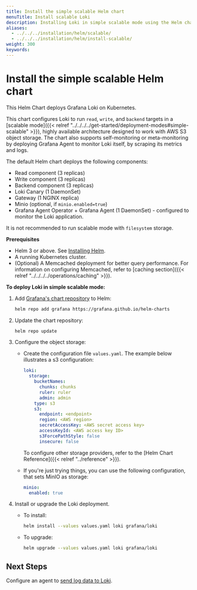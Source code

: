 ```yaml
---
title: Install the simple scalable Helm chart 
menuTitle: Install scalable Loki
description: Installing Loki in simple scalable mode using the Helm chart.
aliases:
  - ../../../installation/helm/scalable/
  - ../../../installation/helm/install-scalable/
weight: 300
keywords: 
---
```


# Install the simple scalable Helm chart
<!-- vale Grafana.Quotes = NO -->
<!-- vale Grafana.Quotes = YES -->

This Helm Chart deploys Grafana Loki on Kubernetes.

This chart configures Loki to run `read`, `write`, and `backend` targets in a [scalable mode]({{< relref "../../../../get-started/deployment-modes#simple-scalable" >}}), highly available architecture designed to work with AWS S3 object storage. The chart also supports self-monitoring or meta-monitoring by deploying Grafana Agent to monitor Loki itself, by scraping its metrics and logs. 

The default Helm chart deploys the following components:
- Read component (3 replicas)
- Write component (3 replicas)
- Backend component (3 replicas)
- Loki Canary (1 DaemonSet)
- Gateway (1 NGINX replica)
- Minio (optional, if `minio.enabled=true`)
- Grafana Agent Operator + Grafana Agent (1 DaemonSet) - configured to monitor the Loki application.

<!--TODO - Update when meta-monitoring chart releases-->

It is not recommended to run scalable mode with `filesystem` storage.

**Prerequisites**

- Helm 3 or above. See [Installing Helm](https://helm.sh/docs/intro/install/).
- A running Kubernetes cluster.
- (Optional) A Memcached deployment for better query performance. For information on configuring Memcached, refer to [caching section]({{< relref "../../../../operations/caching" >}}).


**To deploy Loki in simple scalable mode:**


1. Add [Grafana's chart repository](https://github.com/grafana/helm-charts) to Helm:

   ```bash
   helm repo add grafana https://grafana.github.io/helm-charts
   ```

1. Update the chart repository:

   ```bash
   helm repo update
   ```

1. Configure the object storage:

   - Create the configuration file `values.yaml`. The example below illustrates a s3 configuration:

     ```yaml
     loki:
       storage:
         bucketNames:
           chunks: chunks
           ruler: ruler
           admin: admin
         type: s3
         s3:
           endpoint: <endpoint>
           region: <AWS region>
           secretAccessKey: <AWS secret access key>
           accessKeyId: <AWS access key ID>
           s3ForcePathStyle: false
           insecure: false
     ```

     To configure other storage providers, refer to the [Helm Chart Reference]({{< relref "../reference" >}}).

   - If you're just trying things, you can use the following configuration, that sets MinIO as storage:
     ```yaml
     minio:
       enabled: true
     ```

1. Install or upgrade the Loki deployment.
     - To install:
        ```bash
       helm install --values values.yaml loki grafana/loki
       ```
    - To upgrade:
       ```bash
       helm upgrade --values values.yaml loki grafana/loki
       ```

## Next Steps 
Configure an agent to [send log data to Loki](/docs/loki/latest/send-data/).
